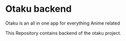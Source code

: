 # Otaku backend

Otaku is an all in one app for everything Anime related

This Repository contains backend of the otaku project.
